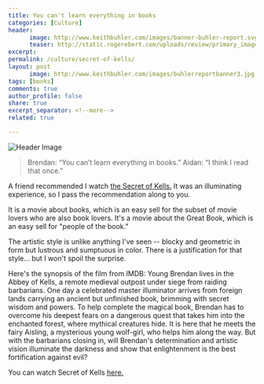 ```yaml
---
title: You can't learn everything in books
categories: [Culture]
header:
      image: http://www.keithbuhler.com/images/banner-buhler-report.svg
      teaser: http://static.rogerebert.com/uploads/review/primary_image/reviews/the-secret-of-kells-2010/hero_EB20100331REVIEWS100339983AR.jpg
excerpt: 
permalink: /culture/secret-of-kells/
layout: post
      image: http://www.keithbuhler.com/images/buhlerreportbanner3.jpg
tags: [books]
comments: true
author_profile: false
share: true
excerpt_separator: <!--more-->
related: true

---
```


![Header Image](http://static.rogerebert.com/uploads/review/primary_image/reviews/the-secret-of-kells-2010/hero_EB20100331REVIEWS100339983AR.jpg)

>Brendan: “You can’t learn everything in books.” 
>Aidan: “I think I read that once.”   




A friend recommended I watch [the Secret of Kells.](https://www.rottentomatoes.com/m/the_secret_of_kells) It was an illuminating experience, so I pass the recommendation along to you. 

It is a movie about books, which is an easy sell for the subset of movie lovers who are also book lovers. It's a movie about the Great Book, which is an easy sell for "people of the book."

The artistic style is unlike anything I've seen -- blocky and geometric in form but lustrous and sumptuous in color. There is a justification for that style... but I won't spoil the surprise. 

Here's the synopsis of the film from IMDB: Young Brendan lives in the Abbey of Kells, a remote medieval outpost under siege from raiding barbarians. One day a celebrated master illuminator arrives from foreign lands carrying an ancient but unfinished book, brimming with secret wisdom and powers. To help complete the magical book, Brendan has to overcome his deepest fears on a dangerous quest that takes him into the enchanted forest, where mythical creatures hide. It is here that he meets the fairy Aisling, a mysterious young wolf-girl, who helps him along the way. But with the barbarians closing in, will Brendan's determination and artistic vision illuminate the darkness and show that enlightenment is the best fortification against evil?

You can watch Secret of Kells [here.](https://www.google.com/search?q=secret+of+kells+watch+online&rlz=1C5CHFA_enUS721US721&oq=secret+of+kells+watch&aqs=chrome.0.0j69i57j0l4.2843j0j7&sourceid=chrome&ie=UTF-8)